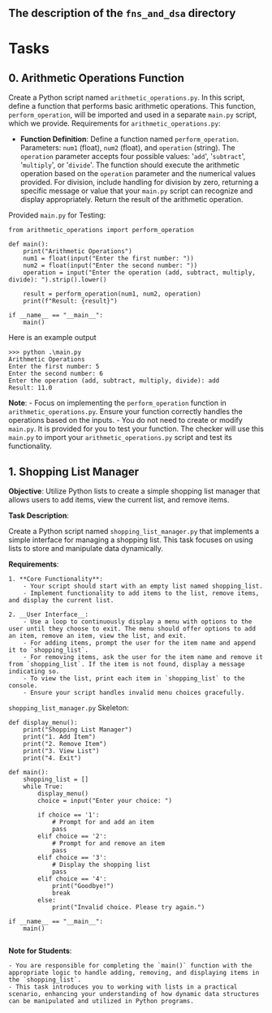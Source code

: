 ## The description of the `fns_and_dsa` directory

# Tasks

## 0. Arithmetic Operations Function

Create a Python script named `arithmetic_operations.py`. In this script, define a function that performs basic arithmetic operations. This function, `perform_operation`, will be imported and used in a separate `main.py` script, which we provide.
Requirements for `arithmetic_operations.py`:

 - __Function Definition__:
        Define a function named `perform_operation`.
        Parameters: `num1` (float), `num2` (float), and `operation` (string). The `operation` parameter accepts four possible values: '`add`', '`subtract`', '`multiply`', or '`divide`'.
        The function should execute the arithmetic operation based on the `operation` parameter and the numerical values provided.
        For division, include handling for division by zero, returning a specific message or value that your `main.py` script can recognize and display appropriately.
        Return the result of the arithmetic operation.

Provided `main.py` for Testing:

```
from arithmetic_operations import perform_operation

def main():
    print("Arithmetic Operations")
    num1 = float(input("Enter the first number: "))
    num2 = float(input("Enter the second number: "))
    operation = input("Enter the operation (add, subtract, multiply, divide): ").strip().lower()

    result = perform_operation(num1, num2, operation)
    print(f"Result: {result}")

if __name__ == "__main__":
    main()
```

Here is an example output

```
>>> python .\main.py
Arithmetic Operations
Enter the first number: 5
Enter the second number: 6
Enter the operation (add, subtract, multiply, divide): add
Result: 11.0
```

**Note**: - Focus on implementing the `perform_operation` function in `arithmetic_operations.py`. Ensure your function correctly handles the operations based on the inputs. - You do not need to create or modify `main.py`. It is provided for you to test your function. The checker will use this `main.py` to import your `arithmetic_operations.py` script and test its functionality.


## 1. Shopping List Manager
__Objective__: Utilize Python lists to create a simple shopping list manager that allows users to add items, view the current list, and remove items.

__Task Description__:

Create a Python script named `shopping_list_manager.py` that implements a simple interface for managing a shopping list. This task focuses on using lists to store and manipulate data dynamically.

__Requirements__:

    1. **Core Functionality**:
        - Your script should start with an empty list named shopping_list.
        - Implement functionality to add items to the list, remove items, and display the current list.

    2. __User Interface__:
        - Use a loop to continuously display a menu with options to the user until they choose to exit. The menu should offer options to add an item, remove an item, view the list, and exit.
        - For adding items, prompt the user for the item name and append it to `shopping_list`.
        - For removing items, ask the user for the item name and remove it from `shopping_list`. If the item is not found, display a message indicating so.
        - To view the list, print each item in `shopping_list` to the console.
        - Ensure your script handles invalid menu choices gracefully.

`shopping_list_manager.py` Skeleton:

```
def display_menu():
    print("Shopping List Manager")
    print("1. Add Item")
    print("2. Remove Item")
    print("3. View List")
    print("4. Exit")

def main():
    shopping_list = []
    while True:
        display_menu()
        choice = input("Enter your choice: ")

        if choice == '1':
            # Prompt for and add an item
            pass
        elif choice == '2':
            # Prompt for and remove an item
            pass
        elif choice == '3':
            # Display the shopping list
            pass
        elif choice == '4':
            print("Goodbye!")
            break
        else:
            print("Invalid choice. Please try again.")

if __name__ == "__main__":
    main()
    
```

__Note for Students__:

    - You are responsible for completing the `main()` function with the appropriate logic to handle adding, removing, and displaying items in the `shopping_list`.
    - This task introduces you to working with lists in a practical scenario, enhancing your understanding of how dynamic data structures can be manipulated and utilized in Python programs.


